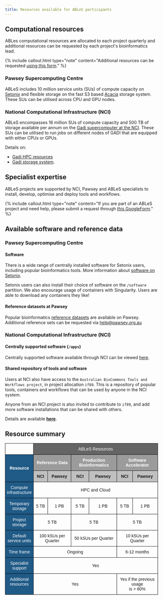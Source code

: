 ```yaml
---
title: Resources available for ABLeS participants
---
```



## Computational resources

ABLes computational resources are allocated to each project quarterly and additional resources can be requested by each project's bioinformatics lead.

{% include callout.html type="note" content="Additional resources can be requested [using this form](https://docs.google.com/forms/d/e/1FAIpQLSfzHJajEKTnGuYWb1gLRR2nlUExLIRM7qSGy_hhbiCKB3KX2Q/viewform?usp=sf_link)." %}

### Pawsey Supercomputing Centre

ABLeS includes 10 million service units (SUs) of compute capacity on [Setonix](https://pawsey.org.au/systems/setonix/) and flexible storage on the fast S3 based [Acacia](https://pawsey.org.au/systems/acacia/) storage system. These SUs can be utilised across CPU and GPU nodes.

### National Computational Infrastructure (NCI)

ABLeS encompasses 16 million SUs of compute capacity and 500 TB of storage available per annum on the [Gadi supercomputer at the NCI](https://nci.org.au/our-systems/hpc-systems). These SUs can be utilised to run jobs on different nodes of GADI that are equipped with either CPUs or GPUs.

Details on:

- [Gadi HPC resources](https://nci.org.au/our-systems/hpc-systems)
- [Gadi storage system](https://nci.org.au/our-systems/storage-systems).

## Specialist expertise

ABLeS projects are supported by NCI, Pawsey and ABLeS specialists to install, develop, optimise and deploy tools and workflows.

{% include callout.html type="note" content="If you are part of an ABLeS project and need help, please submit a request through [this GoogleForm](https://docs.google.com/forms/d/e/1FAIpQLSfzHJajEKTnGuYWb1gLRR2nlUExLIRM7qSGy_hhbiCKB3KX2Q/viewform?usp=sf_link)." %}

## Available software and reference data

### Pawsey Supercomputing Centre

#### Software

There is a wide range of centrally installed software for Setonix users, including popular bioinformatics tools. More information about [software on Setonix](https://support.pawsey.org.au/documentation/display/US/Software+Stack).

Setonix users can also install their choice of software on the `/software` partition. We also encourage usage of containers with Singularity. Users are able to download any containers they like!

#### Reference datasets at Pawsey

Popular bioinformatics [reference datasets](https://support.pawsey.org.au/documentation/display/US/Life+Science+and+Bioinformatics) are available on Pawsey. Additional reference sets can be requested via <help@pawsey.org.au>

### National Computational Infrastructure (NCI)

#### Centrally supported software (`/apps`)

Centrally supported software available through NCI can be viewed [here](https://opus.nci.org.au/display/Help/5.+Software+Applications).

#### Shared repository of tools and software

Users at NCI also have access to the `Australian BioCommons Tools and Workflows project`, in project allocation `if89`. This is a repository of popular tools, containers and workflows that can be used by anyone in the NCI system.

Anyone from an NCI project is also invited to contribute to `if89`, and add more software installations that can be shared with others.

Details are available **[here](/ables/if89/)**.

## Resource summary

<div style="display: block; margin-left: auto;  margin-right: auto;">
    <style type="text/css">
    .tg  {border-collapse:collapse;border-spacing:0;}
    .tg td{border-color:black;border-style:solid;border-width:1px;font-family:Arial, sans-serif;font-size:14px;
    overflow:hidden;padding:10px 5px;word-break:normal;}
    .tg th{border-color:black;border-style:solid;border-width:1px;font-family:Arial, sans-serif;font-size:14px;
    font-weight:normal;overflow:hidden;padding:10px 5px;word-break:normal;}
    .tg .tg-ltol{background-color:#205a86;border-color:#000000;color:#ffffff;text-align:center;vertical-align:middle}
    .tg .tg-4jry{background-color:#c0c0c0;border-color:#000000;text-align:center;vertical-align:middle}
    .tg .tg-j13t{background-color:#205a86;border-color:#000000;color:#ffffff;text-align:center;vertical-align:top}
    .tg .tg-hxuv{background-color:#205a86;border-color:#000000;color:#ffffff;text-align:center;vertical-align:middle}
    .tg .tg-maf8{background-color:#656565;border-color:#000000;color:#ffffff;text-align:center;vertical-align:middle}
    .tg .tg-xwyw{border-color:#000000;text-align:center;vertical-align:middle}
    .tg .tg-yn16{background-color:#9b9b9b;border-color:#000000;color:#ffffff;text-align:center;vertical-align:middle}
    </style>
    <table class="tg">
    <thead>
    <tr style="font-weight: bold;">
        <th class="tg-xwyw"></th>
        <th class="tg-maf8" colspan="6">ABLeS Resources</th>
    </tr>
    </thead>
    <tbody>
    <tr style="font-weight: bold;">
        <td class="tg-ltol" rowspan="2"><span style="color:#FFF">Resource</span></td>
        <td class="tg-yn16" colspan="2">Reference Data</td>
        <td class="tg-yn16" colspan="2">Production Bioinformatics</td>
        <td class="tg-yn16" colspan="2">Software Accelerator</td>
    </tr>
    <tr style="font-weight: bold;">
        <td class="tg-4jry">NCI</td>
        <td class="tg-4jry">Pawsey</td>
        <td class="tg-4jry">NCI</td>
        <td class="tg-4jry">Pawsey</td>
        <td class="tg-4jry">NCI</td>
        <td class="tg-4jry">Pawsey</td>
    </tr>
    <tr>
        <td class="tg-hxuv">Compute <br>infrastructure</td>
        <td class="tg-xwyw" colspan="6">HPC and Cloud</td>
    </tr>
    <tr>
        <td class="tg-hxuv">Temporary<br>storage</td>
        <td class="tg-xwyw">5 TB</td>
        <td class="tg-xwyw">1 PB</td>
        <td class="tg-xwyw">5 TB</td>
        <td class="tg-xwyw">1 PB</td>
        <td class="tg-xwyw">5 TB</td>
        <td class="tg-xwyw">1 PB</td>
    </tr>
    <tr>
        <td class="tg-hxuv">Project<br>storage</td>
        <td class="tg-xwyw" colspan="2">5 TB</td>
        <td class="tg-xwyw" colspan="2">5 TB</td>
        <td class="tg-xwyw" colspan="2">5 TB</td>
    </tr>
    <tr>
        <td class="tg-hxuv">Default <br>service units</td>
        <td class="tg-xwyw" colspan="2">100 kSUs per Quarter</td>
        <td class="tg-xwyw" colspan="2">50 kSUs per Quarter</td>
        <td class="tg-xwyw" colspan="2">10 kSUs per Quarter</td>
    </tr>
    <tr>
        <td class="tg-hxuv">Time frame</td>
        <td class="tg-xwyw" colspan="4">Ongoing</td>
        <td class="tg-xwyw" colspan="2">6-12 months</td>
    </tr>
    <tr>
        <td class="tg-j13t">Specialist<br>support</td>
        <td class="tg-xwyw" colspan="6">Yes</td>
    </tr>
    <tr>
        <td class="tg-j13t">Additional <br>resources</td>
        <td class="tg-xwyw" colspan="4">Yes</td>
        <td class="tg-xwyw" colspan="2">Yes if the previous usage<br> is &gt; 60%</td>
    </tr>
    </tbody>
    </table>
</div>

